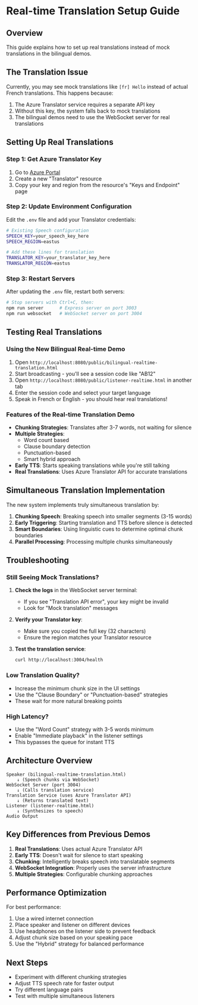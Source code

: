 # Real-time Translation Setup Guide

## Overview
This guide explains how to set up real translations instead of mock translations in the bilingual demos.

## The Translation Issue

Currently, you may see mock translations like `[fr] Hello` instead of actual French translations. This happens because:

1. The Azure Translator service requires a separate API key
2. Without this key, the system falls back to mock translations
3. The bilingual demos need to use the WebSocket server for real translations

## Setting Up Real Translations

### Step 1: Get Azure Translator Key

1. Go to [Azure Portal](https://portal.azure.com)
2. Create a new "Translator" resource
3. Copy your key and region from the resource's "Keys and Endpoint" page

### Step 2: Update Environment Configuration

Edit the `.env` file and add your Translator credentials:

```bash
# Existing Speech configuration
SPEECH_KEY=your_speech_key_here
SPEECH_REGION=eastus

# Add these lines for translation
TRANSLATOR_KEY=your_translator_key_here
TRANSLATOR_REGION=eastus
```

### Step 3: Restart Servers

After updating the `.env` file, restart both servers:

```bash
# Stop servers with Ctrl+C, then:
npm run server      # Express server on port 3003
npm run websocket   # WebSocket server on port 3004
```

## Testing Real Translations

### Using the New Bilingual Real-time Demo

1. Open `http://localhost:8080/public/bilingual-realtime-translation.html`
2. Start broadcasting - you'll see a session code like "AB12"
3. Open `http://localhost:8080/public/listener-realtime.html` in another tab
4. Enter the session code and select your target language
5. Speak in French or English - you should hear real translations!

### Features of the Real-time Translation Demo

- **Chunking Strategies**: Translates after 3-7 words, not waiting for silence
- **Multiple Strategies**:
  - Word count based
  - Clause boundary detection
  - Punctuation-based
  - Smart hybrid approach
- **Early TTS**: Starts speaking translations while you're still talking
- **Real Translations**: Uses Azure Translator API for accurate translations

## Simultaneous Translation Implementation

The new system implements truly simultaneous translation by:

1. **Chunking Speech**: Breaking speech into smaller segments (3-15 words)
2. **Early Triggering**: Starting translation and TTS before silence is detected
3. **Smart Boundaries**: Using linguistic cues to determine optimal chunk boundaries
4. **Parallel Processing**: Processing multiple chunks simultaneously

## Troubleshooting

### Still Seeing Mock Translations?

1. **Check the logs** in the WebSocket server terminal:
   - If you see "Translation API error", your key might be invalid
   - Look for "Mock translation" messages

2. **Verify your Translator key**:
   - Make sure you copied the full key (32 characters)
   - Ensure the region matches your Translator resource

3. **Test the translation service**:
   ```bash
   curl http://localhost:3004/health
   ```

### Low Translation Quality?

- Increase the minimum chunk size in the UI settings
- Use the "Clause Boundary" or "Punctuation-based" strategies
- These wait for more natural breaking points

### High Latency?

- Use the "Word Count" strategy with 3-5 words minimum
- Enable "Immediate playback" in the listener settings
- This bypasses the queue for instant TTS

## Architecture Overview

```
Speaker (bilingual-realtime-translation.html)
    ↓ (Speech chunks via WebSocket)
WebSocket Server (port 3004)
    ↓ (Calls translation service)
Translation Service (uses Azure Translator API)
    ↓ (Returns translated text)
Listener (listener-realtime.html)
    ↓ (Synthesizes to speech)
Audio Output
```

## Key Differences from Previous Demos

1. **Real Translations**: Uses actual Azure Translator API
2. **Early TTS**: Doesn't wait for silence to start speaking
3. **Chunking**: Intelligently breaks speech into translatable segments
4. **WebSocket Integration**: Properly uses the server infrastructure
5. **Multiple Strategies**: Configurable chunking approaches

## Performance Optimization

For best performance:

1. Use a wired internet connection
2. Place speaker and listener on different devices
3. Use headphones on the listener side to prevent feedback
4. Adjust chunk size based on your speaking pace
5. Use the "Hybrid" strategy for balanced performance

## Next Steps

- Experiment with different chunking strategies
- Adjust TTS speech rate for faster output
- Try different language pairs
- Test with multiple simultaneous listeners
